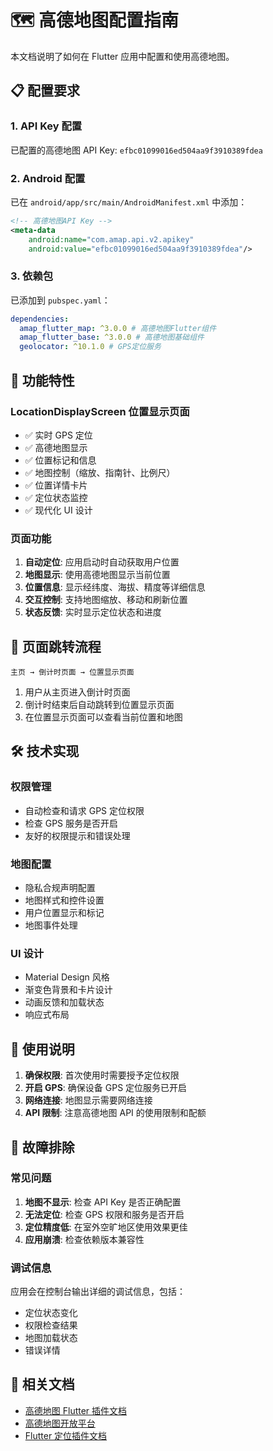 # 🗺️ 高德地图配置指南

本文档说明了如何在 Flutter 应用中配置和使用高德地图。

## 📋 配置要求

### 1. API Key 配置

已配置的高德地图 API Key: `efbc01099016ed504aa9f3910389fdea`

### 2. Android 配置

已在 `android/app/src/main/AndroidManifest.xml` 中添加：

```xml
<!-- 高德地图API Key -->
<meta-data
    android:name="com.amap.api.v2.apikey"
    android:value="efbc01099016ed504aa9f3910389fdea"/>
```

### 3. 依赖包

已添加到 `pubspec.yaml`：

```yaml
dependencies:
  amap_flutter_map: ^3.0.0 # 高德地图Flutter组件
  amap_flutter_base: ^3.0.0 # 高德地图基础组件
  geolocator: ^10.1.0 # GPS定位服务
```

## 🚀 功能特性

### LocationDisplayScreen 位置显示页面

- ✅ 实时 GPS 定位
- ✅ 高德地图显示
- ✅ 位置标记和信息
- ✅ 地图控制（缩放、指南针、比例尺）
- ✅ 位置详情卡片
- ✅ 定位状态监控
- ✅ 现代化 UI 设计

### 页面功能

1. **自动定位**: 应用启动时自动获取用户位置
2. **地图显示**: 使用高德地图显示当前位置
3. **位置信息**: 显示经纬度、海拔、精度等详细信息
4. **交互控制**: 支持地图缩放、移动和刷新位置
5. **状态反馈**: 实时显示定位状态和进度

## 🔄 页面跳转流程

```
主页 → 倒计时页面 → 位置显示页面
```

1. 用户从主页进入倒计时页面
2. 倒计时结束后自动跳转到位置显示页面
3. 在位置显示页面可以查看当前位置和地图

## 🛠️ 技术实现

### 权限管理

- 自动检查和请求 GPS 定位权限
- 检查 GPS 服务是否开启
- 友好的权限提示和错误处理

### 地图配置

- 隐私合规声明配置
- 地图样式和控件设置
- 用户位置显示和标记
- 地图事件处理

### UI 设计

- Material Design 风格
- 渐变色背景和卡片设计
- 动画反馈和加载状态
- 响应式布局

## 📱 使用说明

1. **确保权限**: 首次使用时需要授予定位权限
2. **开启 GPS**: 确保设备 GPS 定位服务已开启
3. **网络连接**: 地图显示需要网络连接
4. **API 限制**: 注意高德地图 API 的使用限制和配额

## 🔧 故障排除

### 常见问题

1. **地图不显示**: 检查 API Key 是否正确配置
2. **无法定位**: 检查 GPS 权限和服务是否开启
3. **定位精度低**: 在室外空旷地区使用效果更佳
4. **应用崩溃**: 检查依赖版本兼容性

### 调试信息

应用会在控制台输出详细的调试信息，包括：

- 定位状态变化
- 权限检查结果
- 地图加载状态
- 错误详情

## 📄 相关文档

- [高德地图 Flutter 插件文档](https://pub.dev/documentation/amap_flutter_map/latest/)
- [高德地图开放平台](https://lbs.amap.com/)
- [Flutter 定位插件文档](https://pub.dev/packages/geolocator)
